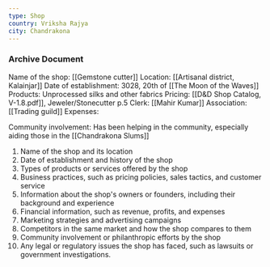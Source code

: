```yaml
---
type: Shop
country: Vriksha Rajya
city: Chandrakona
---
```


### Archive Document

Name of the shop: [[Gemstone cutter]]
Location: [[Artisanal district, Kalainjar]]
Date of establishment: 3028, 20th of [[The Moon of the Waves]]
Products: Unprocessed silks and other fabrics
Pricing: 
[[D&D Shop Catalog, V-1.8.pdf]],  Jeweler/Stonecutter p.5
Clerk: [[Mahir Kumar]]
Association: [[Trading guild]]
Expenses: 
	
Community involvement: Has been helping in the community, especially aiding those in the [[Chandrakona Slums]] 



1.  Name of the shop and its location
2.  Date of establishment and history of the shop
3.  Types of products or services offered by the shop
4.  Business practices, such as pricing policies, sales tactics, and customer service
5.  Information about the shop's owners or founders, including their background and experience
6.  Financial information, such as revenue, profits, and expenses
7.  Marketing strategies and advertising campaigns
8.  Competitors in the same market and how the shop compares to them
9.  Community involvement or philanthropic efforts by the shop
10.  Any legal or regulatory issues the shop has faced, such as lawsuits or government investigations.